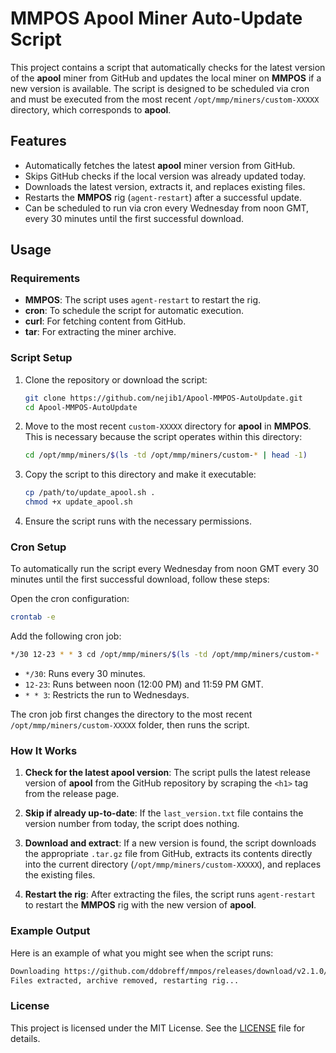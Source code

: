 # MMPOS Apool Miner Auto-Update Script

This project contains a script that automatically checks for the latest version of the **apool** miner from GitHub and updates the local miner on **MMPOS** if a new version is available. The script is designed to be scheduled via cron and must be executed from the most recent `/opt/mmp/miners/custom-XXXXX` directory, which corresponds to **apool**.

## Features

- Automatically fetches the latest **apool** miner version from GitHub.
- Skips GitHub checks if the local version was already updated today.
- Downloads the latest version, extracts it, and replaces existing files.
- Restarts the **MMPOS** rig (`agent-restart`) after a successful update.
- Can be scheduled to run via cron every Wednesday from noon GMT, every 30 minutes until the first successful download.

## Usage

### Requirements

- **MMPOS**: The script uses `agent-restart` to restart the rig.
- **cron**: To schedule the script for automatic execution.
- **curl**: For fetching content from GitHub.
- **tar**: For extracting the miner archive.

### Script Setup

1. Clone the repository or download the script:
   ```bash
   git clone https://github.com/nejib1/Apool-MMPOS-AutoUpdate.git
   cd Apool-MMPOS-AutoUpdate
   ```

2. Move to the most recent `custom-XXXXX` directory for **apool** in **MMPOS**. This is necessary because the script operates within this directory:

   ```bash
   cd /opt/mmp/miners/$(ls -td /opt/mmp/miners/custom-* | head -1)
   ```

3. Copy the script to this directory and make it executable:

   ```bash
   cp /path/to/update_apool.sh .
   chmod +x update_apool.sh
   ```

4. Ensure the script runs with the necessary permissions.

### Cron Setup
To automatically run the script every Wednesday from noon GMT every 30 minutes until the first successful download, follow these steps:

Open the cron configuration:

```bash
crontab -e
```

Add the following cron job:

```bash
*/30 12-23 * * 3 cd /opt/mmp/miners/$(ls -td /opt/mmp/miners/custom-* | head -1) && ./update_apool.sh
```

- `*/30`: Runs every 30 minutes.
- `12-23`: Runs between noon (12:00 PM) and 11:59 PM GMT.
- `* * 3`: Restricts the run to Wednesdays.

The cron job first changes the directory to the most recent `/opt/mmp/miners/custom-XXXXX` folder, then runs the script.

### How It Works
1. **Check for the latest apool version**: The script pulls the latest release version of **apool** from the GitHub repository by scraping the `<h1>` tag from the release page.

2. **Skip if already up-to-date**: If the `last_version.txt` file contains the version number from today, the script does nothing.

3. **Download and extract**: If a new version is found, the script downloads the appropriate `.tar.gz` file from GitHub, extracts its contents directly into the current directory (`/opt/mmp/miners/custom-XXXXX`), and replaces the existing files.

4. **Restart the rig**: After extracting the files, the script runs `agent-restart` to restart the **MMPOS** rig with the new version of **apool**.

### Example Output

Here is an example of what you might see when the script runs:

```bash
Downloading https://github.com/ddobreff/mmpos/releases/download/v2.1.0/apoolminer-v2.1.0.tar.gz...
Files extracted, archive removed, restarting rig...
```

### License
This project is licensed under the MIT License. See the [LICENSE](LICENSE) file for details.
